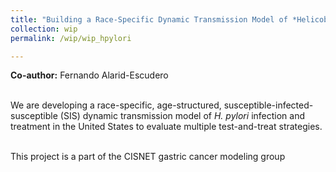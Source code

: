 ```yaml
---
title: "Building a Race-Specific Dynamic Transmission Model of *Helicobacter pylori* in the United States"
collection: wip
permalink: /wip/wip_hpylori

---
```

<b>Co-author:</b> Fernando Alarid-Escudero <br> <br>

We are developing a race-specific, age-structured, susceptible-infected-susceptible (SIS) dynamic transmission model of <i>H. pylori</i> infection and treatment in the United States to evaluate multiple test-and-treat strategies. <br> <br>

This project is a part of the CISNET gastric cancer modeling group 
